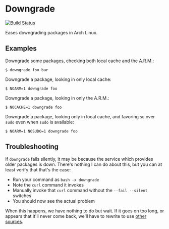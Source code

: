 # Downgrade

[![Build Status](https://travis-ci.org/pbrisbin/downgrade.svg?branch=master)](https://travis-ci.org/pbrisbin/downgrade)

Eases downgrading packages in Arch Linux.

## Examples

Downgrade some packages, checking both local cache and the A.R.M.:

```
$ downgrade foo bar
```

Downgrade a package, looking in only local cache:

```
$ NOARM=1 downgrade foo
```

Downgrade a package, looking in only the A.R.M.:

```
$ NOCACHE=1 downgrade foo
```

Downgrade a package, looking only in local cache, and favoring `su` over 
`sudo` even when `sudo` is available:

```
$ NOARM=1 NOSUDO=1 downgrade foo
```

## Troubleshooting

If `downgrade` fails silently, it may be because the service which 
provides older packages is down. There's nothing I can do about this, 
but you can at least verify that that's the case:

- Run your command as `bash -x downgrade`
- Note the `curl` command it invokes
- Manually invoke that `curl` command without the `--fail --silent` 
  switches
- You should now see the actual problem

When this happens, we have nothing to do but wait. If it goes on too 
long, or appears that it'll never come back, we'll have to rewrite to 
use [other sources][issue].

[issue]: https://github.com/pbrisbin/downgrade/issues/21
